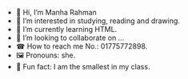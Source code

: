 - 👋 Hi, I’m Manha Rahman
- 🎊 I’m interested in studying, reading and drawing.
- 🎨 I’m currently learning HTML.
- 👑 I’m looking to collaborate on ...
- ☎ How to reach me No.: 01775772898.
- 🖼 Pronouns: she.
- 🎇 Fun fact: I am the smallest in my class.

<!---
ManhaRahman/ManhaRahman is a ✨ special ✨ repository because its `README.md` (this file) appears on your GitHub profile.
You can click the Preview link to take a look at your changes.
--->
